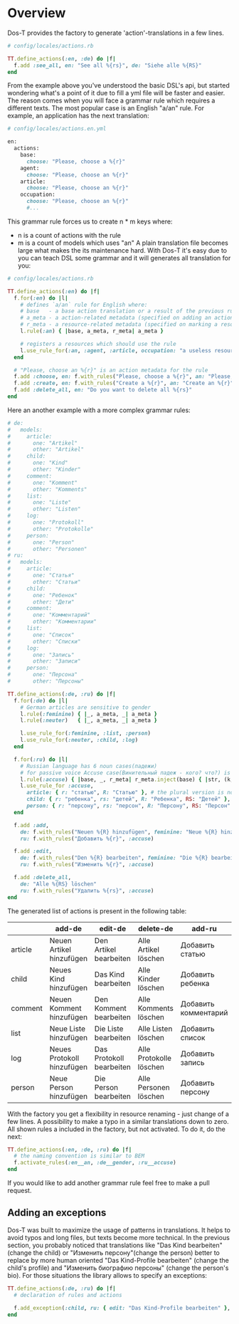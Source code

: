 # Overview

Dos-T provides the factory to generate 'action'-translations in a few lines.

```ruby
# config/locales/actions.rb

TT.define_actions(:en, :de) do |f|
  f.add :see_all, en: "See all %{rs}", de: "Siehe alle %{RS}"
end
```

From the example above you've understood the basic DSL's api, but started wondering what's a point of it due to fill
a yml file will be faster and easier. The reason comes when you will face a grammar rule which requires a different
texts. The most popular case is an English "a/an" rule. For example, an application has the next translation:

```ruby
# config/locales/actions.en.yml

en:
  actions:
    base:
      choose: "Please, choose a %{r}"
    agent:
      choose: "Please, choose an %{r}"
    article:
      choose: "Please, choose an %{r}"
    occupation:
      choose: "Please, choose an %{r}"
      #...
```

This grammar rule forces us to create n * m keys where:
- n is a count of actions with the rule
- m is a count of models which uses "an"
A plain translation file becomes large what makes the its maintenance hard. With Dos-T it's easy due to you
can teach DSL some grammar and it will generates all translation for you:

```ruby
# config/locales/actions.rb

TT.define_actions(:en) do |f|
  f.for(:en) do |l|
    # defines `a/an` rule for English where:
    # base   - a base action translation or a result of the previous rule processing
    # a_meta - a action-related metadata (specified on adding an action)
    # r_meta - a resource-related metadata (specified on marking a resource to use a rule)
    l.rule(:an) { |base, a_meta, r_meta| a_meta }

    # registers a resources which should use the rule
    l.use_rule_for(:an, :agent, :article, occupation: "a useless resource (`occupation`) metadata for the `an` rule")
  end

  # "Please, choose an %{r}" is an action metadata for the rule
  f.add :choose, en: f.with_rules("Please, choose a %{r}", an: "Please, choose an %{r}")
  f.add :create, en: f.with_rules("Create a %{r}", an: "Create an %{r}")
  f.add :delete_all, en: "Do you want to delete all %{rs}"
end
```

Here an another example with a more complex grammar rules:

```ruby
# de:
#   models:
#     article:
#       one: "Artikel"
#       other: "Artikel"
#     child:
#       one: "Kind"
#       other: "Kinder"
#     comment:
#       one: "Komment"
#       other: "Komments"
#     list:
#       one: "Liste"
#       other: "Listen"
#     log:
#       one: "Protokoll"
#       other: "Protokolle"
#     person:
#       one: "Person"
#       other: "Personen"
# ru:
#   models:
#     article:
#       one: "Статья"
#       other: "Статьи"
#     child:
#       one: "Ребенок"
#       other: "Дети"
#     comment:
#       one: "Комментарий"
#       other: "Комментарии"
#     list:
#       one: "Список"
#       other: "Списки"
#     log:
#       one: "Запись"
#       other: "Записи"
#     person:
#       one: "Персона"
#       other: "Персоны"

TT.define_actions(:de, :ru) do |f|
  f.for(:de) do |l|
    # German articles are sensitive to gender
    l.rule(:feminine) { |_, a_meta, _| a_meta }
    l.rule(:neuter)   { |_, a_meta, _| a_meta }

    l.use_rule_for(:feminine, :list, :person)
    l.use_rule_for(:neuter, :child, :log)
  end

  f.for(:ru) do |l|
    # Russian language has 6 noun cases(падежи)
    # for passive voice Accuse case(Винительный падеж - кого? что?) is used
    l.rule(:accuse) { |base, _, r_meta| r_meta.inject(base) { |str, (k, v)| str.gsub("%{#{ k }}", v) } }
    l.use_rule_for :accuse,
      article: { r: "статью", R: "Статью" }, # the plural version is not changing
      child: { r: "ребенка", rs: "детей", R: "Ребенка", RS: "Детей" },
      person: { r: "персону", rs: "персон", R: "Персону", RS: "Персон" }
  end

  f.add :add,
    de: f.with_rules("Neuen %{R} hinzufügen", feminine: "Neue %{R} hinzufügen", neuter: "Neues %{R} hinzufügen"),
    ru: f.with_rules("Добавить %{r}", :accuse)

  f.add :edit,
    de: f.with_rules("Den %{R} bearbeiten", feminine: "Die %{R} bearbeiten", neuter: "Das %{R} bearbeiten"),
    ru: f.with_rules("Изменить %{r}", :accuse)

  f.add :delete_all,
    de: "Alle %{RS} löschen"
    ru: f.with_rules("Удалить %{rs}", :accuse)
end
```

The generated list of actions is present in the following table:

||add-de|edit-de|delete-de|add-ru|edit-ru|delete-ru|
|---|---|---|---|---|---|---|
|article|Neuen Artikel hinzufügen|Den Artikel bearbeiten|Alle Artikel löschen|Добавить статью|Изменить статью|Удалить статьи|
|child|Neues Kind hinzufügen|Das Kind bearbeiten|Alle Kinder löschen|Добавить ребенка|Изменить ребенка|Удалить детей|
|comment|Neuen Komment hinzufügen|Den Komment bearbeiten|Alle Komments löschen|Добавить комментарий|Изменить комментарий|Удалить комментарии|
|list|Neue Liste hinzufügen|Die Liste bearbeiten|Alle Listen löschen|Добавить список|Изменить список|Удалить списки|
|log|Neues Protokoll hinzufügen|Das Protokoll bearbeiten|Alle Protokolle löschen|Добавить запись|Изменить запись|Удалить записи|
|person|Neue Person hinzufügen|Die Person bearbeiten|Alle Personen löschen|Добавить персону|Изменить персону|Удалить персон|

With the factory you get a flexibility in resource renaming - just change of a few lines. A possibility to make a typo
in a similar translations down to zero. All shown rules a included in the factory, but not activated.
To do it, do the next:

```ruby
TT.define_actions(:en, :de, :ru) do |f|
  # the naming convention is similar to BEM
  f.activate_rules(:en__an, :de__gender, :ru__accuse)
end
```

If you would like to add another grammar rule feel free to make a pull request.

## Adding an exceptions

Dos-T was built to maximize the usage of patterns in translations. It helps to avoid typos and long files, but texts
become more technical. In the previous section, you probably noticed that translations like "Das Kind bearbeiten"
(change the child) or "Изменить персону"(change the person) better to replace by more human oriented
"Das Kind-Profile bearbeiten" (change the child's profile) and "Изменить биографию персоны" (change the person's bio).
For those situations the library allows to specify an exceptions:

```ruby
TT.define_actions(:de, :ru) do |f|
  # declaration of rules and actions

  f.add_exception(:child, ru: { edit: "Das Kind-Profile bearbeiten" }, de: { edit: "Изменить профиль ребенка" })
end
```
